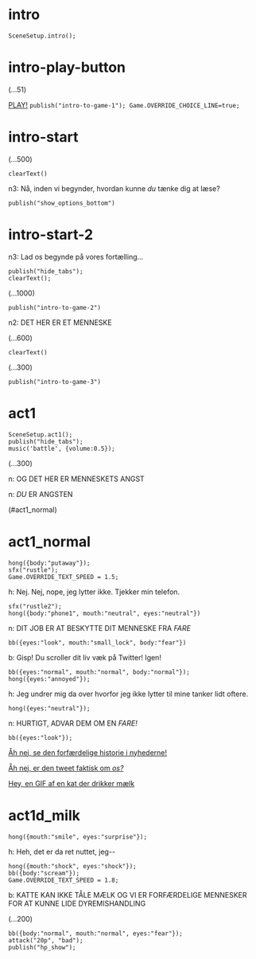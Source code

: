# intro

`SceneSetup.intro();`

# intro-play-button

(...51)

[PLAY!](#intro-start) `publish("intro-to-game-1"); Game.OVERRIDE_CHOICE_LINE=true;`

# intro-start

(...500)

`clearText()`

n3:  Nå, inden vi begynder, hvordan kunne *du* tænke dig at læse?

`publish("show_options_bottom")`

# intro-start-2

n3:  Lad os begynde på vores fortælling...

```
publish("hide_tabs");
clearText();
```

(...1000)

`publish("intro-to-game-2")`

n2: DET HER ER ET MENNESKE

(...600)

`clearText()`

(...300)

`publish("intro-to-game-3")`

# act1

```
SceneSetup.act1();
publish("hide_tabs");
music('battle', {volume:0.5});
```

(...300)

n: OG DET HER ER MENNESKETS ANGST

n:  _DU_ ER ANGSTEN

(#act1_normal)


# act1_normal

```
hong({body:"putaway"});
sfx("rustle");
Game.OVERRIDE_TEXT_SPEED = 1.5;
```

h: Nej. Nej, nope, jeg lytter ikke. Tjekker min telefon.

```
sfx("rustle2");
hong({body:"phone1", mouth:"neutral", eyes:"neutral"})
```

n: DIT JOB ER AT BESKYTTE DIT MENNESKE FRA *FARE*

`bb({eyes:"look", mouth:"small_lock", body:"fear"})`

b: Gisp! Du scroller dit liv væk på Twitter! Igen!

```
bb({eyes:"normal", mouth:"normal", body:"normal"});
hong({eyes:"annoyed"});
```

h: Jeg undrer mig da over hvorfor jeg ikke lytter til mine tanker lidt oftere.

`hong({eyes:"neutral"});`

n: HURTIGT, ADVAR DEM OM EN *FARE!*

```
bb({eyes:"look"});
```

[Åh nej, se den forfærdelige historie i nyhederne!](#act1d_news)

[Åh nej, er den tweet faktisk om *os?*](#act1d_subtweet)

[Hey, en GIF af en kat der drikker mælk](#act1d_milk)

# act1d_milk

`hong({mouth:"smile", eyes:"surprise"});`

h: Heh, det er da ret nuttet, jeg--

```
hong({mouth:"shock", eyes:"shock"});
bb({body:"scream"});
Game.OVERRIDE_TEXT_SPEED = 1.8;
```

b: KATTE KAN IKKE TÅLE MÆLK OG VI ER FORFÆRDELIGE MENNESKER FOR AT KUNNE LIDE DYREMISHANDLING

(...200)

```
bb({body:"normal", mouth:"normal", eyes:"fear"});
attack("20p", "bad");
publish("hp_show");
```



